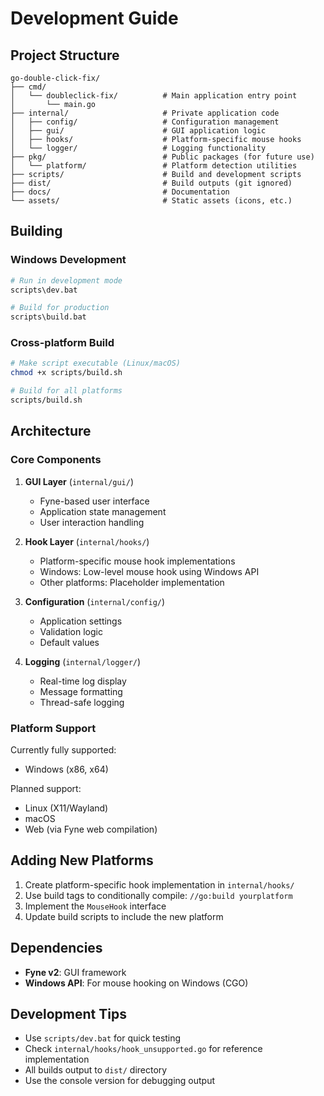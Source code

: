 # Development Guide

## Project Structure

```
go-double-click-fix/
├── cmd/
│   └── doubleclick-fix/          # Main application entry point
│       └── main.go
├── internal/                     # Private application code
│   ├── config/                   # Configuration management
│   ├── gui/                      # GUI application logic
│   ├── hooks/                    # Platform-specific mouse hooks
│   └── logger/                   # Logging functionality
├── pkg/                          # Public packages (for future use)
│   └── platform/                 # Platform detection utilities
├── scripts/                      # Build and development scripts
├── dist/                         # Build outputs (git ignored)
├── docs/                         # Documentation
└── assets/                       # Static assets (icons, etc.)
```

## Building

### Windows Development

```bash
# Run in development mode
scripts\dev.bat

# Build for production
scripts\build.bat
```

### Cross-platform Build

```bash
# Make script executable (Linux/macOS)
chmod +x scripts/build.sh

# Build for all platforms
scripts/build.sh
```

## Architecture

### Core Components

1. **GUI Layer** (`internal/gui/`)

   - Fyne-based user interface
   - Application state management
   - User interaction handling

2. **Hook Layer** (`internal/hooks/`)

   - Platform-specific mouse hook implementations
   - Windows: Low-level mouse hook using Windows API
   - Other platforms: Placeholder implementation

3. **Configuration** (`internal/config/`)

   - Application settings
   - Validation logic
   - Default values

4. **Logging** (`internal/logger/`)
   - Real-time log display
   - Message formatting
   - Thread-safe logging

### Platform Support

Currently fully supported:

- Windows (x86, x64)

Planned support:

- Linux (X11/Wayland)
- macOS
- Web (via Fyne web compilation)

## Adding New Platforms

1. Create platform-specific hook implementation in `internal/hooks/`
2. Use build tags to conditionally compile: `//go:build yourplatform`
3. Implement the `MouseHook` interface
4. Update build scripts to include the new platform

## Dependencies

- **Fyne v2**: GUI framework
- **Windows API**: For mouse hooking on Windows (CGO)

## Development Tips

- Use `scripts/dev.bat` for quick testing
- Check `internal/hooks/hook_unsupported.go` for reference implementation
- All builds output to `dist/` directory
- Use the console version for debugging output
